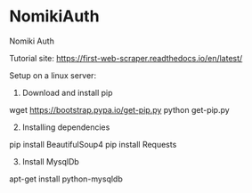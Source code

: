 # NomikiAuth
Nomiki Auth

Tutorial site: https://first-web-scraper.readthedocs.io/en/latest/

Setup on a linux server:

1) Download and install pip

wget https://bootstrap.pypa.io/get-pip.py
python get-pip.py

2) Installing dependencies

pip install BeautifulSoup4
pip install Requests

3) Install MysqlDb

apt-get install python-mysqldb